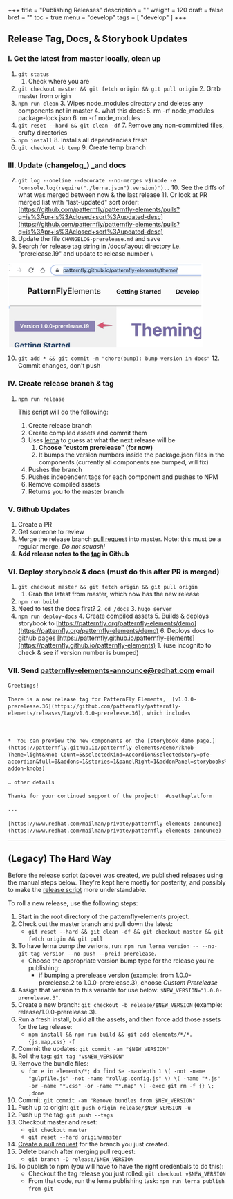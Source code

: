 +++
title = "Publishing Releases"
description = ""
weight = 120
draft = false
bref = ""
toc = true
menu = "develop"
tags = [ "develop" ]
+++


## Release Tag, Docs, & Storybook Updates


### I. Get the latest from master locally, clean up



1. `git status`
    1. Check where you are
2. `git checkout master && git fetch origin && git pull origin`
    2. Grab master from origin
3. `npm run clean`
    3. Wipes node_modules directory and deletes any components not in master
    4. what this does:
    5. rm -rf node_modules package-lock.json
    6. rm -rf node_modules
4. `git reset --hard && git clean -df`
    7. Remove any non-committed files, crufty directories
5. `npm install`
    8. Installs all dependencies fresh
6. `git checkout -b temp`
    9. Create temp branch


### III. Update (changelog_) _and docs



7. `git log --oneline --decorate --no-merges v$(node -e 'console.log(require("./lerna.json").version)')..`
    10. See the diffs of what was merged between now & the last release
    11. Or look at PR merged list with "last-updated" sort order: \
[https://github.com/patternfly/patternfly-elements/pulls?q=is%3Apr+is%3Aclosed+sort%3Aupdated-desc](https://github.com/patternfly/patternfly-elements/pulls?q=is%3Apr+is%3Aclosed+sort%3Aupdated-desc)
8. Update the file `CHANGELOG-prerelease.md` and save
9. <span style="text-decoration:underline;">Search</span> for release tag string in /docs/layout directory i.e. "prerelease.19" and update to release number \

<img src="/version_storybook.png" width="450"/>

10. `git add * && git commit -m "chore(bump): bump version in docs"`
    12. Commit changes, don't push


### IV. Create release branch & tag

1. `npm run release`

    This script will do the following:

    1. Create release branch
    2. Create compiled assets and commit them
    3. Uses [lerna](https://lerna.js.org) to guess at what the next release will be
        1. **Choose "custom prerelease" (for now)**
        2. It bumps the version numbers inside the package.json files in the components (currently all components are bumped, will fix)
    4. Pushes the branch
    5. Pushes independent tags for each component and pushes to NPM
    6. Remove compiled assets
    7. Returns you to the master branch


### V. Github Updates



1. Create a PR
2. Get someone to review 
3. Merge the release branch [pull request](https://github.com/patternfly/patternfly-elements/pulls) into master.  Note: this must be a regular merge.  _Do not squash!_
4. **Add release notes to the [tag](https://github.com/patternfly/patternfly-elements/releases) in Github**


### VI. Deploy storybook & docs (must do this after PR is merged)



1. `git checkout master && git fetch origin && git pull origin`
    1. Grab the latest from master, which now has the new release
2. `npm run build`
3. Need to test the docs first?
    2. `cd /docs`
    3. `hugo server`
4. `npm run deploy-docs`
    4. Create compiled assets
    5. Builds & deploys storybook to [https://patternfly.org/patternfly-elements/demo](https://patternfly.org/patternfly-elements/demo)
    6. Deploys docs to github pages [https://patternfly.github.io/patternfly-elements](https://patternfly.github.io/patternfly-elements)
        1. (use incognito to check & see if version number is bumped)


### VII. Send [patternfly-elements-announce@redhat.com](mailto:patternfly-elements-announce@redhat.com) email

```
Greetings! 

There is a new release tag for PatternFly Elements,  [v1.0.0-prerelease.36](https://github.com/patternfly/patternfly-elements/releases/tag/v1.0.0-prerelease.36), which includes



*  You can preview the new components on the [storybook demo page.](https://patternfly.github.io/patternfly-elements/demo/?knob-Theme=light&knob-Count=5&selectedKind=Accordion&selectedStory=pfe-accordion&full=0&addons=1&stories=1&panelRight=1&addonPanel=storybooks%2Fstorybook-addon-knobs)  

… other details

Thanks for your continued support of the project!  #usetheplatform

---

[https://www.redhat.com/mailman/private/patternfly-elements-announce](https://www.redhat.com/mailman/private/patternfly-elements-announce)

```

<hr/>

## (Legacy) The Hard Way

Before the release script (above) was created, we published releases using the manual steps below.  They're kept here mostly for posterity, and possibly to make the [release script](https://github.com/patternfly/patternfly-elements/blob/master/scripts/release.sh) more understandable.

To roll a new release, use the following steps:

1. Start in the root directory of the patternfly-elements project.
2. Check out the master branch and pull down the latest: 
    - `git reset --hard && git clean -df && git checkout master && git fetch origin && git pull`
3. To have lerna bump the verions, run: `npm run lerna version -- --no-git-tag-version --no-push --preid prerelease`.
    - Choose the appropriate version bump type for the release you're publishing:
        - if bumping a prerelease version (example: from 1.0.0-prerelease.2 to 1.0.0-prerelease.3), choose *Custom Prerelease*
4. Assign that version to this variable for use below: `$NEW_VERSION="1.0.0-prerelease.3"`.
5. Create a new branch: `git checkout -b release/$NEW_VERSION` (example: release/1.0.0-prerelease.3).
5. Run a fresh install, build all the assets, and then force add those assets for the tag release:
    - `npm install && npm run build && git add elements/*/*.{js,map,css} -f`
6. Commit the updates: `git commit -am "$NEW_VERSION"`
7. Roll the tag: `git tag "v$NEW_VERSION"`
8. Remove the bundle files:
    - `for e in elements/*; do find $e -maxdepth 1 \( -not -name "gulpfile.js" -not -name "rollup.config.js" \) \( -name "*.js" -or -name "*.css" -or -name "*.map" \) -exec git rm -f {} \; ;done`
9. Commit: `git commit -am "Remove bundles from $NEW_VERSION"`
10. Push up to origin: `git push origin release/$NEW_VERSION -u`
11. Push up the tag: `git push --tags`
12. Checkout master and reset:
    - `git checkout master`
    - `git reset --hard origin/master`
13. [Create a pull request](https://github.com/patternfly/patternfly-elements/compare) for the branch you just created.
14. Delete branch after merging pull request:
    - `git branch -D release/$NEW_VERSION`
15. To publish to npm (you will have to have the right credentials to do this):
    - Checkout the tag release you just rolled: `git checkout v$NEW_VERSION`
    - From that code, run the lerna publishing task: `npm run lerna publish from-git`

[pforg]: https://www.npmjs.com/org/patternfly
[hub]: https://hub.github.com
